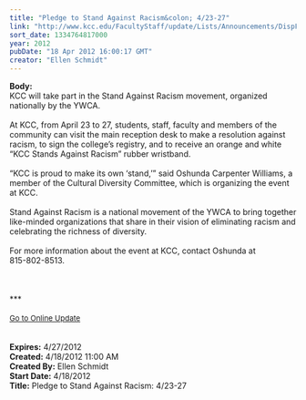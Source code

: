 ```yaml
---
title: "Pledge to Stand Against Racism&colon; 4/23-27"
link: "http://www.kcc.edu/FacultyStaff/update/Lists/Announcements/DispForm.aspx?ID=668"
sort_date: 1334764817000
year: 2012
pubDate: "18 Apr 2012 16:00:17 GMT"
creator: "Ellen Schmidt"
---
```


<div><b>Body:</b> <div class="ExternalClass72E8C7494B3445E7ABD7E6CF41138BF1">
<div>KCC will take part in the Stand Against Racism movement, organized nationally by the YWCA.</div>
<div> </div>
<div>At KCC, from April 23 to 27, students, staff, faculty and members of the community can visit the main reception desk to make a resolution against racism, to sign the college’s registry, and to receive an orange and white “KCC Stands Against Racism” rubber wristband.</div>
<div> </div>
<div>“KCC is proud to make its own ‘stand,’” said Oshunda Carpenter Williams, a member of the Cultural Diversity Committee, which is organizing the event at KCC. </div>
<div> </div>
<div>Stand Against Racism is a national movement of the YWCA to bring together like-minded organizations that share in their vision of eliminating racism and celebrating the richness of diversity. </div>
<div> </div>
<div>For more information about the event at KCC, contact Oshunda at <span style="white-space:nowrap" class="baec5a81-e4d6-4674-97f3-e9220f0136c1">815-802-8513.</span></div>
<div> </div></div>
<div> </div>
<div> </div>
<div>***</div>
<div> </div>
<div>
<div><font size="2"><a href="/FacultyStaff/update/Pages/dailyupdate.aspx">Go to Online Update</a></font></div>
<div><font size="2"></font> </div>
<div> </div></div>
<div></div></div>
<div><b>Expires:</b> 4/27/2012</div>
<div><b>Created:</b> 4/18/2012 11:00 AM</div>
<div><b>Created By:</b> Ellen Schmidt</div>
<div><b>Start Date:</b> 4/18/2012</div>
<div><b>Title:</b> Pledge to Stand Against Racism: 4/23-27</div>
